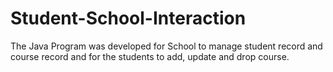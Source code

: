 # Student-School-Interaction
The Java Program was developed for School to manage student record and course record and for the students to add, update and drop course.
